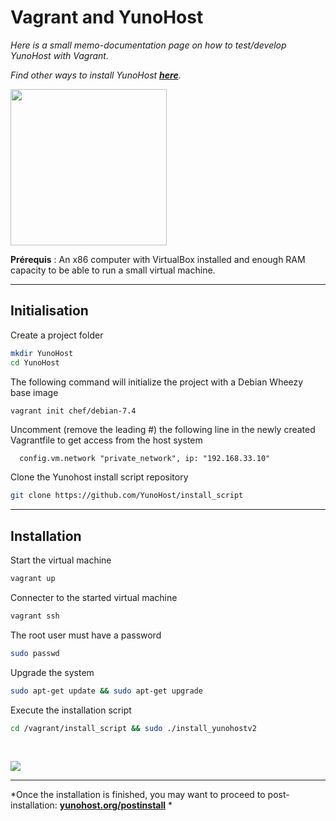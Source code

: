 # Vagrant and YunoHost

*Here is a small memo-documentation page on how to test/develop YunoHost with Vagrant.*

*Find other ways to install YunoHost **[here](/install)**.*

<img src="https://yunohost.org/images/vagrant.png" width=250>

**Prérequis** : An x86 computer with VirtualBox installed and enough RAM capacity to be able to run a small virtual machine.

---

## Initialisation

Create a project folder
```bash
mkdir YunoHost
cd YunoHost
```

The following command will initialize the project with a Debian Wheezy base image
```bash
vagrant init chef/debian-7.4
```

Uncomment (remove the leading #) the following line in the newly created Vagrantfile to get access from the host system
```
  config.vm.network "private_network", ip: "192.168.33.10"
```

Clone the Yunohost install script repository
```bash
git clone https://github.com/YunoHost/install_script
```

---

## Installation

Start the virtual machine
```bash
vagrant up
```

Connecter to the started virtual machine
```bash
vagrant ssh
```

The root user must have a password
```bash
sudo passwd
```

Upgrade the system
```bash
sudo apt-get update && sudo apt-get upgrade
```

Execute the installation script
```bash
cd /vagrant/install_script && sudo ./install_yunohostv2
```

<br>

<p class="text-center">
<img src="https://yunohost.org/images/install_script.png">
</p>

---

*Once the installation is finished, you may want to proceed to post-installation: **[yunohost.org/postinstall](/postinstall)** *
